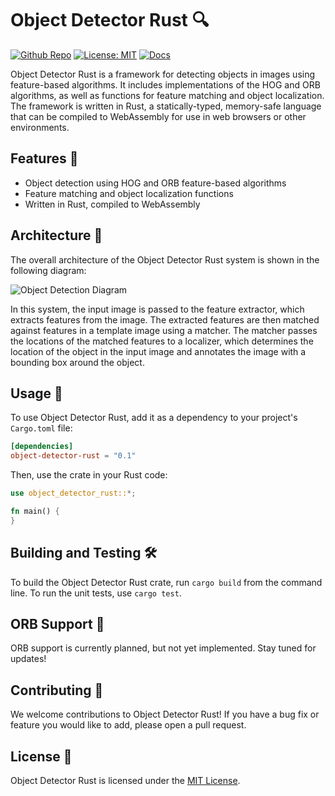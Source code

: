 # Object Detector Rust 🔍

[![Github Repo](https://img.shields.io/badge/github-repo-green)](https://github.com/chriamue/object-detector-rust/)
[![License: MIT](https://img.shields.io/badge/License-MIT-yellow.svg)](https://opensource.org/licenses/MIT)
[![Docs](https://img.shields.io/badge/Docs-online-green.svg)](https://chriamue.github.io/object-detector-rust/object_detector_rust/)

Object Detector Rust is a framework for detecting objects in images using feature-based algorithms. It includes implementations of the HOG and ORB algorithms, as well as functions for feature matching and object localization. The framework is written in Rust, a statically-typed, memory-safe language that can be compiled to WebAssembly for use in web browsers or other environments.

## Features 💪

- Object detection using HOG and ORB feature-based algorithms
- Feature matching and object localization functions
- Written in Rust, compiled to WebAssembly

## Architecture 🧱

The overall architecture of the Object Detector Rust system is shown in the following diagram:

![Object Detection Diagram](https://www.plantuml.com/plantuml/proxy?cache=no&src=https://raw.github.com/chriamue/object-detector-rust/main/docs/object-detection-diagram.puml)

In this system, the input image is passed to the feature extractor, which extracts features from the image. The extracted features are then matched against features in a template image using a matcher. The matcher passes the locations of the matched features to a localizer, which determines the location of the object in the input image and annotates the image with a bounding box around the object.

## Usage 📖

To use Object Detector Rust, add it as a dependency to your project's `Cargo.toml` file:

```toml
[dependencies]
object-detector-rust = "0.1"
```

Then, use the crate in your Rust code:

```rust
use object_detector_rust::*;

fn main() {
}
```

## Building and Testing 🛠️

To build the Object Detector Rust crate, run `cargo build` from the command line. To run the unit tests, use `cargo test`.

## ORB Support 🚧

ORB support is currently planned, but not yet implemented. Stay tuned for updates!

## Contributing 🙏

We welcome contributions to Object Detector Rust! If you have a bug fix or feature you would like to add, please open a pull request.

## License 📜

Object Detector Rust is licensed under the [MIT License](LICENSE).
